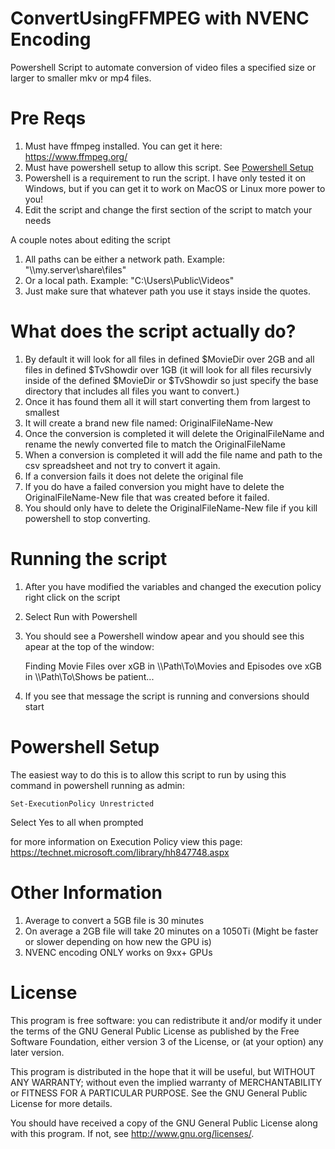 # ConvertUsingFFMPEG with NVENC Encoding
Powershell Script to automate conversion of video files a specified size or larger to smaller mkv or mp4 files.

# Pre Reqs
1. Must have ffmpeg installed.  You can get it here: <https://www.ffmpeg.org/>
2. Must have powershell setup to allow this script.  See [Powershell Setup](https://github.com/Rocketcandy/ConvertUsingHandBreakCLI#powershell-setup)
3. Powershell is a requirement to run the script.  I have only tested it on Windows, but if you can get it to work on MacOS or Linux more power to you!
4. Edit the script and change the first section of the script to match your needs

A couple notes about editing the script

1. All paths can be either a network path.  Example: "\\\\my.server\share\files"
2. Or a local path.  Example: "C:\Users\Public\Videos"
3. Just make sure that whatever path you use it stays inside the quotes.
 
# What does the script actually do?

1. By default it will look for all files in defined $MovieDir over 2GB and all files in defined $TvShowdir over 1GB (it will look for all files recursivly inside of the defined $MovieDir or $TvShowdir so just specify the base directory that includes all files you want to convert.)
2. Once it has found them all it will start converting them from largest to smallest
3. It will create a brand new file named: OriginalFileName-New
4. Once the conversion is completed it will delete the OriginalFileName and rename the newly converted file to match the OriginalFileName
5. When a conversion is completed it will add the file name and path to the csv spreadsheet and not try to convert it again.
6. If a conversion fails it does not delete the original file
7. If you do have a failed conversion you might have to delete the OriginalFileName-New file that was created before it failed.
8. You should only have to delete the OriginalFileName-New file if you kill powershell to stop converting.

# Running the script
1. After you have modified the variables and changed the execution policy right click on the script
2. Select Run with Powershell
3. You should see a Powershell window apear and you should see this apear at the top of the window:

    Finding Movie Files over xGB in \\\\Path\To\Movies and Episodes ove xGB in \\\\Path\To\Shows be patient...

4. If you see that message the script is running and conversions should start

# Powershell Setup
The easiest way to do this is to allow this script to run by using this command in powershell running as admin:

    Set-ExecutionPolicy Unrestricted

Select Yes to all when prompted

for more information on Execution Policy view this page: <https://technet.microsoft.com/library/hh847748.aspx>

# Other Information

1. Average to convert a 5GB file is 30 minutes
2. On average a 2GB file will take 20 minutes on a 1050Ti (Might be faster or slower depending on how new the GPU is)
3. NVENC encoding ONLY works on 9xx+ GPUs

# License

This program is free software: you can redistribute it and/or modify
it under the terms of the GNU General Public License as published by
the Free Software Foundation, either version 3 of the License, or
(at your option) any later version.

This program is distributed in the hope that it will be useful,
but WITHOUT ANY WARRANTY; without even the implied warranty of
MERCHANTABILITY or FITNESS FOR A PARTICULAR PURPOSE.  See the
GNU General Public License for more details.

You should have received a copy of the GNU General Public License
along with this program.  If not, see <http://www.gnu.org/licenses/>.
